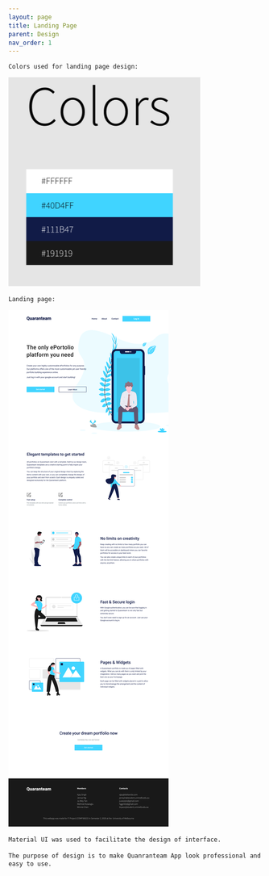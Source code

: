 ```yaml
---
layout: page
title: Landing Page
parent: Design
nav_order: 1
---
```

    Colors used for landing page design:       
                                         
![color](../img/color.PNG)

    Landing page:
                                             
![Landing Page](../img/Landing_Page.jpg)

    Material UI was used to facilitate the design of interface.
                                                
    The purpose of design is to make Quanranteam App look professional and easy to use.                      
